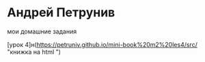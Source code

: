  # Андрей Петрунив 
 мои домашние задания   
 
[урок 4]н(https://petruniv.github.io/mini-book%20m2%20les4/src/ "книжка на html ")
